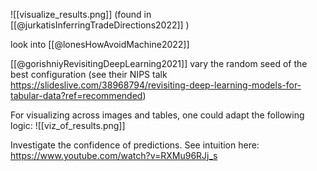 ![[visualize_results.png]]
(found in [[@jurkatisInferringTradeDirections2022]] )


look into [[@lonesHowAvoidMachine2022]]

[[@gorishniyRevisitingDeepLearning2021]] vary the random seed of the best configuration (see their NIPS talk https://slideslive.com/38968794/revisiting-deep-learning-models-for-tabular-data?ref=recommended)

For visualizing across images and tables, one could adapt the following logic:
![[viz_of_results.png]]


Investigate the confidence of predictions. See intuition here: https://www.youtube.com/watch?v=RXMu96RJj_s
